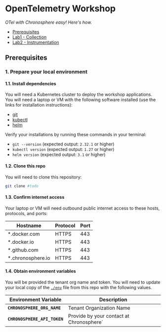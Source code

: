 # OpenTelemetry Workshop

*OTel with Chronosphere easy! Here's how.*

* [Prerequisites](#prerequisites)
* [Lab1 - Collection](lab1-collection)
* [Lab2 - Instrumentation](lab2-instrumentation)


<a name="prerequisites"></a>
## Prerequisites


<a name="1-prepare-your-local-environment"></a>
### 1. Prepare your local environment


<a name="1.1-install-dependencies"></a>
#### 1.1. Install dependencies

You will need a Kubernetes cluster to deploy the workshop applications. You will need a laptop or VM with the following software installed (use the links for installation instructions):

* [git](https://git-scm.com/book/en/v2/Getting-Started-Installing-Git)
* [kubectl](https://kubernetes.io/docs/tasks/tools/)
* [helm](https://helm.sh/docs/intro/install/)

Verify your installations by running these commands in your terminal:

* `git --version` (expected output: `2.32.1` or higher)
* `kubectl version` (expected output: `1.27` or higher)
* `helm version` (expected output: `3.1` or higher)


<a name="1.2-clone-this-repo"></a>
#### 1.2. Clone this repo

You will need to clone this repository:

```sh
git clone #todo
```


<a name="1.3-confirm-internet-access"></a>
#### 1.3. Confirm internet access

Your laptop or VM will need outbound public internet access to these hosts, protocols, and ports:

|Hostname|Protocol|Port|
|--------|--------|----|
|*.docker.com|HTTPS|443|
|*.docker.io|HTTPS|443|
|*.github.com|HTTPS|443|
|*.chronosphere.io|HTTPS|443|

<a name="1.4-obtain-environment-variables"></a>
#### 1.4. Obtain environment variables

You will be provided the tenant org name and token. You will need to update your local copy of the [`./env`](env) file from this repo with the following values.

|Environment Variable|Description|
|--------------------|------------|
|**`CHRONOSPHERE_ORG_NAME`**|Tenant Organization Name|
|**`CHRONOSPHERE_API_TOKEN`**|Provide by your contact at Chronosphere`|
